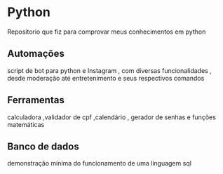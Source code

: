 # Python
Repositorio que fiz para comprovar meus conhecimentos em python

## Automações 
script de bot para python e Instagram , com diversas funcionalidades , desde moderação até entretenimento e seus respectivos comandos

## Ferramentas 
calculadora ,validador de cpf ,calendário , gerador de senhas e funções matemáticas 

## Banco de dados
demonstração mínima do funcionamento de uma linguagem sql

